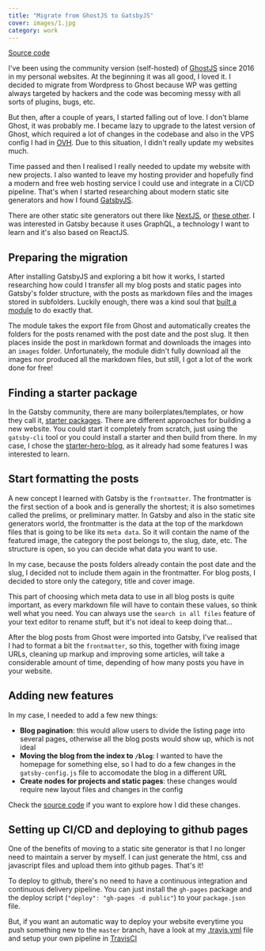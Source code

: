 ```yaml
---
title: "Migrate from GhostJS to GatsbyJS"
cover: images/1.jpg
category: work
---
```


<p class="align-center">
<a class="btn icon icon-external" href="https://github.com/gazpachu/joanmira" target="_blank">Source code</a>
</p>

I've been using the community version (self-hosted) of [GhostJS](http://ghost.org) since 2016 in my personal websites. At the beginning it was all good, I loved it. I decided to migrate from Wordpress to Ghost because WP was getting always targeted by hackers and the code was becoming messy with all sorts of plugins, bugs, etc.

But then, after a couple of years, I started falling out of love. I don't blame Ghost, it was probably me. I became lazy to upgrade to the latest version of Ghost, which required a lot of changes in the codebase and also in the VPS config I had in [OVH](http://ovh.es). Due to this situation, I didn't really update my websites much.

Time passed and then I realised I really needed to update my website with new projects. I also wanted to leave my hosting provider and hopefully find a modern and free web hosting service I could use and integrate in a CI/CD pipeline. That's when I started researching about modern static site generators and how I found [GatsbyJS](http://gatsbyjs.org).

There are other static site generators out there like [NextJS](https://nextjs.org/), or [these other](https://www.netlify.com/blog/2017/05/25/top-ten-static-site-generators-of-2017/). I was interested in Gatsby because it uses GraphQL, a technology I want to learn and it's also based on ReactJS.

## Preparing the migration

After installing GatsbyJS and exploring a bit how it works, I started researching how could I transfer all my blog posts and static pages into Gatsby's folder structure, with the posts as markdown files and the images stored in subfolders. Luckily enough, there was a kind soul that [built a module](https://github.com/InsidersByte/ghost-to-gatsby) to do exactly that.

The module takes the export file from Ghost and automatically creates the folders for the posts renamed with the post date and the post slug. It then places inside the post in markdown format and downloads the images into an `images` folder. Unfortunately, the module didn't fully download all the images nor produced all the markdown files, but still, I got a lot of the work done for free!

## Finding a starter package

In the Gatsby community, there are many boilerplates/templates, or how they call it, [starter packages](https://www.gatsbyjs.org/starters/?v=2). There are different approaches for building a new website. You could start it completely from scratch, just using the `gatsby-cli` tool or you could install a starter and then build from there. In my case, I chose the [starter-hero-blog](https://github.com/greglobinski/gatsby-starter-hero-blog), as it already had some features I was interested to learn.

## Start formatting the posts

A new concept I learned with Gatsby is the `frontmatter`. The frontmatter is the first section of a book and is generally the shortest; it is also sometimes called the prelims, or preliminary matter. In Gatsby and also in the static site generators world, the frontmatter is the data at the top of the markdown files that is going to be like its `meta data`. So it will contain the name of the featured image, the category the post belongs to, the slug, date, etc. The structure is open, so you can decide what data you want to use.

In my case, because the posts folders already contain the post date and the slug, I decided not to include them again in the frontmatter. For blog posts, I decided to store only the category, title and cover image.

This part of choosing which meta data to use in all blog posts is quite important, as every markdown file will have to contain these values, so think well what you need. You can always use the `search in all files` feature of your text editor to rename stuff, but it's not ideal to keep doing that...

After the blog posts from Ghost were imported into Gatsby, I've realised that I had to format a bit the `frontmatter`, so this, together with fixing image URLs, cleaning up markup and improving some articles, will take a considerable amount of time, depending of how many posts you have in your website.

## Adding new features

In my case, I needed to add a few new things:

- **Blog pagination**: this would allow users to divide the listing page into several pages, otherwise all the blog posts would show up, which is not ideal
- **Moving the blog from the index to `/blog`**: I wanted to have the homepage for something else, so I had to do a few changes in the `gatsby-config.js` file to accomodate the blog in a different URL
- **Create nodes for projects and static pages**: these changes would require new layout files and changes in the config

Check the [source code](https://github.com/gazpachu/joanmira) if you want to explore how I did these changes.

## Setting up CI/CD and deploying to github pages

One of the benefits of moving to a static site generator is that I no longer need to maintain a server by myself. I can just generate the html, css and javascript files and upload them into github pages. That's it!

To deploy to github, there's no need to have a continuous integration and continuous delivery pipeline. You can just install the `gh-pages` package and the deploy script (`"deploy": "gh-pages -d public"`) to your `package.json` file.

But, if you want an automatic way to deploy your website everytime you push something new to the `master` branch, have a look at my [.travis.yml](https://github.com/gazpachu/joanmira/blob/master/.travis.yml) file and setup your own pipeline in [TravisCI](http://travisci.com)
